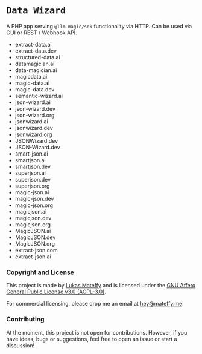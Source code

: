 # `Data Wizard`

A PHP app serving `@llm-magic/sdk` functionality via HTTP.
Can be used via GUI or REST / Webhook API.

- extract-data.ai
- extract-data.dev
- structured-data.ai
- datamagician.ai
- data-magician.ai
- magicdata.ai
- magic-data.ai
- magic-data.dev
- semantic-wizard.ai
- json-wizard.ai
- json-wizard.dev
- json-wizard.org
- jsonwizard.ai
- jsonwizard.dev
- jsonwizard.org
- JSONWizard.dev
- JSON-Wizard.dev
- smart-json.ai
- smartjson.ai
- smartjson.dev
- superjson.ai
- superjson.dev
- superjson.org
- magic-json.ai
- magic-json.dev
- magic-json.org
- magicjson.ai
- magicjson.dev
- magicjson.org
- MagicJSON.ai
- MagicJSON.dev
- MagicJSON.org
- extract-json.com
- extract-json.ai

### Copyright and License

This project is made by [Lukas Mateffy](https://mateffy.me) and is licensed under the [GNU Affero General Public License v3.0 (AGPL-3.0)](https://choosealicense.com/licenses/agpl-3.0/).

For commercial licensing, please drop me an email at [hey@mateffy.me](mailto:hey@mateffy.me).

### Contributing

At the moment, this project is not open for contributions. 
However, if you have ideas, bugs or suggestions, feel free to open an issue or start a discussion!
